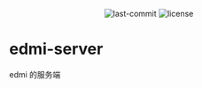 <p align="center">
  <img alt="last-commit" src="https://shields.io/github/last-commit/R2h1/edmi-server" />
  <img alt="license" src="https://shields.io/github/license/R2h1/edmi-server" />
</p>

# edmi-server
edmi 的服务端
